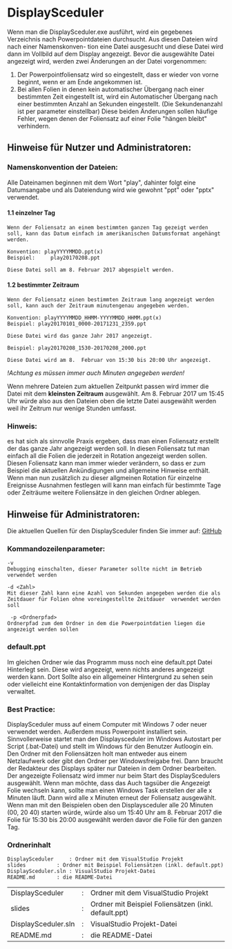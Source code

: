 # DisplaySceduler

Wenn man die DisplaySceduler.exe ausführt, wird ein gegebenes Verzeichnis nach Powerpointdateien durchsucht. Aus diesen Dateien wird nach einer Namenskonven-
tion eine Datei ausgesucht und diese Datei wird dann im Vollbild auf dem Display angezeigt.
Bevor die ausgewählte Datei angezeigt wird, werden zwei Änderungen an der Datei vorgenommen:
1. Der Powerpointfoliensatz wird so eingestellt, dass er wieder von vorne beginnt, wenn er am Ende angekommen ist.
2. Bei allen Folien in denen kein automatischer Übergang nach einer bestimmten Zeit eingestellt ist, wird ein Automatischer Übergang nach einer bestimmten Anzahl an Sekunden eingestellt. (Die Sekundenanzahl ist per parameter einstellbar)
Diese beiden Änderungen sollen häufige Fehler, wegen denen der Foliensatz auf einer Folie "hängen bleibt" verhindern.

## Hinweise für Nutzer und Administratoren:

### Namenskonvention der Dateien:
Alle Dateinamen beginnen mit dem Wort "play", dahinter folgt eine Datumsangabe und als Dateiendung wird wie gewohnt "ppt" oder "pptx" verwendet.

#### 1.1 einzelner Tag
	Wenn der Foliensatz an einem bestimmten ganzen Tag gezeigt werden soll, kann das Datum einfach im amerikanischen Datumsformat angehängt werden.

	Konvention:	playYYYYMMDD.ppt(x)
	Beispiel:	  play20170208.ppt
	
	Diese Datei soll am 8. Februar 2017 abgespielt werden.

#### 1.2 bestimmter Zeitraum
	Wenn der Foliensatz einen bestimmten Zeitraum lang angezeigt werden soll, kann auch der Zeitraum minutengenau angegeben werden.
	
	Konvention: playYYYYMMDD_HHMM-YYYYMMDD_HHMM.ppt(x)
	Beispiel: play20170101_0000-20171231_2359.ppt
	
	Diese Datei wird das ganze Jahr 2017 angezeigt. 
	
	Beispiel: play20170208_1530-20170208_2000.ppt
	
	Diese Datei wird am 8.  Februar von 15:30 bis 20:00 Uhr angezeigt.
_!Achtung es müssen immer auch Minuten angegeben werden!_

Wenn mehrere Dateien zum aktuellen Zeitpunkt passen wird immer die Datei mit dem __kleinsten Zeitraum__ ausgewählt. Am 8. Februar 2017 um 15:45 Uhr würde also aus den Dateien oben die letzte Datei ausgewählt werden weil ihr Zeitrum nur wenige Stunden umfasst.

### Hinweis:
es hat sich als sinnvolle Praxis ergeben, dass man einen Foliensatz erstellt der das ganze Jahr angezeigt werden soll. In diesen Foliensatz tut man einfach all die Folien die jederzeit in Rotation angezeigt werden sollen. 
Diesen Foliensatz kann man immer wieder verändern, so dass er zum Beispiel die aktuellen Ankündigungen und allgemeine Hinweise enthält. Wenn man nun zusätzlich zu dieser allgmeinen Rotation für einzelne Ereignisse Ausnahmen festlegen will kann man einfach für bestimmte Tage oder Zeiträume weitere Foliensätze in den gleichen Ordner ablegen.

## Hinweise für Administratoren:
Die aktuellen Quellen für den DisplaySceduler finden Sie immer auf: [GitHub](https://github.com/scriptkiddy/DisplaySceduler.git)
### Kommandozeilenparameter:
	-v
	Debugging einschalten, dieser Parameter sollte nicht im Betrieb verwendet werden
	
	-d <Zahl>
	Mit dieser Zahl kann eine Azahl von Sekunden angegeben werden die als Zeitdauer für Folien ohne voreingestellte Zeitdauer  verwendet werden soll
	
	 -p <Ordnerpfad>
	Ordnerpfad zum dem Ordner in dem die Powerpointdatien liegen die angezeigt werden sollen
### default.ppt
Im gleichen Ordner wie das Programm muss noch eine default.ppt Datei Hinterlegt sein. Diese wird angezeigt, wenn nichts anderes angezeigt werden kann. Dort Sollte also ein allgemeiner Hintergrund zu sehen sein oder vielleicht eine Kontaktinformation von demjenigen der das Display verwaltet.

### Best Practice:
DisplaySceduler muss auf einem Computer mit Windows 7 oder neuer verwendet werden. Außerdem muss Powerpoint installiert sein. Sinnvollerweise startet man den
Displaysceduler im Windows Autostart per Script (.bat-Datei) und stellt im  Windows für den Benutzer Autloogin ein. Den Ordner mit den Foliensätzen holt man entweder aus einem Netzlaufwerk oder gibt den Ordner per Windowsfreigabe
frei. Dann braucht der Redakteur des Displays später nur Dateien in dem Ordner bearbeiten. Der angezeigte Foliensatz wird immer nur beim Start des DisplayScedulers ausgewählt. Wenn man möchte, dass das Auch tagsüber die Angezeigt 
Folie wechseln kann, sollte man einen Windows Task erstellen der alle x Minuten läuft. Dann wird alle x Minuten erneut der Foliensatz ausgewählt. Wenn man mit den Beispielen oben den Displaysceduler alle 20 Minuten (00, 20 40) starten  würde, würde also um 15:40 Uhr am 8. Februar 2017 die Folie für 15:30 bis 20:00 ausgewählt werden davor die Folie für den ganzen Tag.

### Ordnerinhalt
	DisplaySceduler		: Ordner mit dem VisualStudio Projekt
	slides			: Ordner mit Beispiel Foliensätzen (inkl. default.ppt)
	DisplaySceduler.sln	: VisualStudio Projekt-Datei
	README.md		: die README-Datei
<table>
	<tr>
		<td> DisplaySceduler </td>
		<td>:</td>
		<td>Ordner mit dem VisualStudio Projekt</td>
	</tr>
	<tr>
		<td>slides</td>
		<td>:</td>
		<td>Ordner mit Beispiel Foliensätzen (inkl. default.ppt)</td>
	</tr>
	<tr>
		<td>DisplaySceduler.sln</td>
		<td>:</td>
		<td>VisualStudio Projekt-Datei</td>
	</tr>
	<tr>
		<td>README.md</td>
		<td>:</td>
		<td>die README-Datei</td>
	</tr>
</table>
